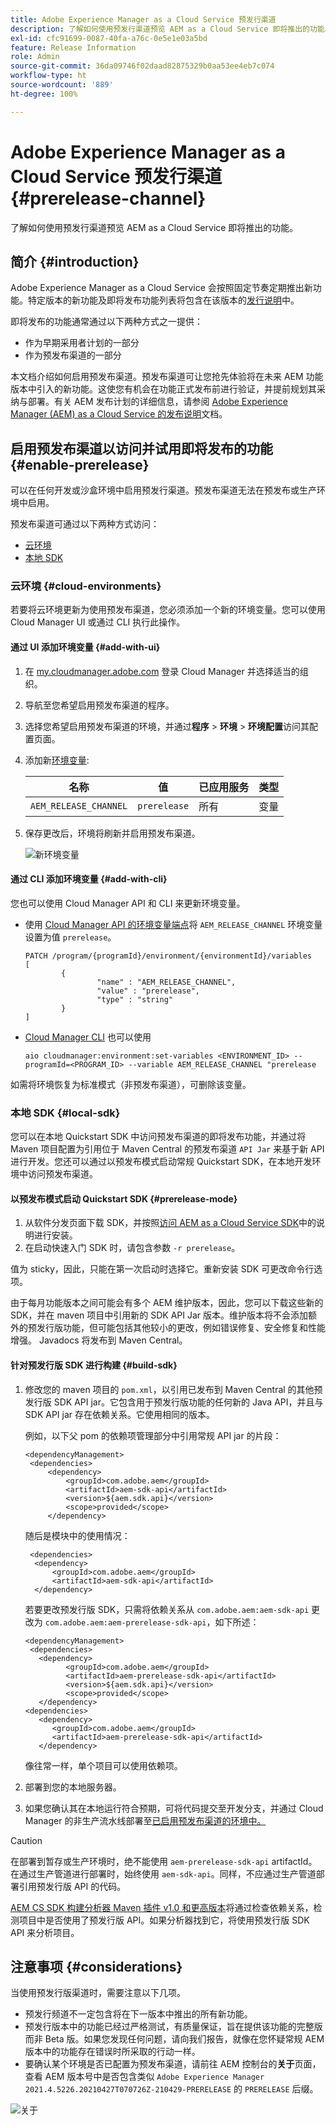 ```yaml
---
title: Adobe Experience Manager as a Cloud Service 预发行渠道
description: 了解如何使用预发行渠道预览 AEM as a Cloud Service 即将推出的功能。
exl-id: cfc91699-0087-40fa-a76c-0e5e1e03a5bd
feature: Release Information
role: Admin
source-git-commit: 36da09746f02daad82875329b0aa53ee4eb7c074
workflow-type: ht
source-wordcount: '889'
ht-degree: 100%

---
```



# Adobe Experience Manager as a Cloud Service 预发行渠道 {#prerelease-channel}

了解如何使用预发行渠道预览 AEM as a Cloud Service 即将推出的功能。

## 简介 {#introduction}

Adobe Experience Manager as a Cloud Service 会按照固定节奏定期推出新功能。特定版本的新功能及即将发布功能列表将包含在该版本的[发行说明](/help/release-notes/release-notes-cloud/release-notes-current.md)中。

即将发布的功能通常通过以下两种方式之一提供：

* 作为早期采用者计划的一部分
* 作为预发布渠道的一部分

本文档介绍如何启用预发布渠道。预发布渠道可让您抢先体验将在未来 AEM 功能版本中引入的新功能。这使您有机会在功能正式发布前进行验证，并提前规划其采纳与部署。有关 AEM 发布计划的详细信息，请参阅 [Adobe Experience Manager (AEM) as a Cloud Service 的发布说明](/help/release-notes/home.md)文档。

## 启用预发布渠道以访问并试用即将发布的功能 {#enable-prerelease}

可以在任何开发或沙盒环境中启用预发行渠道。预发布渠道无法在预发布或生产环境中启用。

预发布渠道可通过以下两种方式访问：

* [云环境](#cloud-environments)
* [本地 SDK](#local-sdk)

### 云环境 {#cloud-environments}

若要将云环境更新为使用预发布渠道，您必须添加一个新的环境变量。您可以使用 Cloud Manager UI 或通过 CLI 执行此操作。

#### 通过 UI 添加环境变量 {#add-with-ui}

1. 在 [my.cloudmanager.adobe.com](https://my.cloudmanager.adobe.com/) 登录 Cloud Manager 并选择适当的组织。

1. 导航至您希望启用预发布渠道的程序。

1. 选择您希望启用预发布渠道的环境，并通过&#x200B;**程序** > **环境** > **环境配置**&#x200B;访问其配置页面。

1. 添加新[环境变量](/help/implementing/cloud-manager/environment-variables.md):

   | 名称 | 值 | 已应用服务 | 类型 |
   |------|-------|-----------------|------|
   | `AEM_RELEASE_CHANNEL` | `prerelease` | 所有 | 变量 |

1. 保存更改后，环境将刷新并启用预发布渠道。

   ![新环境变量](assets/env-configuration-prerelease.png)

#### 通过 CLI 添加环境变量 {#add-with-cli}

您也可以使用 Cloud Manager API 和 CLI 来更新环境变量。

* 使用 [Cloud Manager API 的环境变量端点](https://developer.adobe.com/experience-cloud/cloud-manager/reference/api/#operation/patchEnvironmentVariables)将 `AEM_RELEASE_CHANNEL` 环境变量设置为值 `prerelease`。

  ```text
  PATCH /program/{programId}/environment/{environmentId}/variables
  [
          {
                  "name" : "AEM_RELEASE_CHANNEL",
                  "value" : "prerelease",
                  "type" : "string"
          }
  ]
  ```

* [Cloud Manager CLI](https://github.com/adobe/aio-cli-plugin-cloudmanager#aio-cloudmanagerset-environment-variables-environmentid) 也可以使用

  ```shell
  aio cloudmanager:environment:set-variables <ENVIRONMENT_ID> --programId=<PROGRAM_ID> --variable AEM_RELEASE_CHANNEL "prerelease
  ```

如需将环境恢复为标准模式（非预发布渠道），可删除该变量。

### 本地 SDK {#local-sdk}

您可以在本地 Quickstart SDK 中访问预发布渠道的即将发布功能，并通过将 Maven 项目配置为引用位于 Maven Central 的预发布渠道 `API Jar` 来基于新 API 进行开发。您还可以通过以预发布模式启动常规 Quickstart SDK，在本地开发环境中访问预发布渠道。

#### 以预发布模式启动 Quickstart SDK {#prerelease-mode}

1. 从软件分发页面下载 SDK，并按照[访问 AEM as a Cloud Service SDK](/help/implementing/developing/introduction/aem-as-a-cloud-service-sdk.md)中的说明进行安装。
1. 在启动快速入门 SDK 时，请包含参数 `-r prerelease`。

值为 sticky，因此，只能在第一次启动时选择它。重新安装 SDK 可更改命令行选项。

由于每月功能版本之间可能会有多个 AEM 维护版本，因此，您可以下载这些新的 SDK，并在 maven 项目中引用新的 SDK API Jar 版本。维护版本将不会添加额外的预发行版功能，但可能包括其他较小的更改，例如错误修复、安全修复和性能增强。
Javadocs 将发布到 Maven Central。

#### 针对预发行版 SDK 进行构建 {#build-sdk}

1. 修改您的 maven 项目的 `pom.xml`，以引用已发布到 Maven Central 的其他预发行版 SDK API jar。它包含用于预发行版功能的任何新的 Java API，并且与 SDK API jar 存在依赖关系。它使用相同的版本。

   例如，以下父 pom 的依赖项管理部分中引用常规 API jar 的片段：

   ```
   <dependencyManagement>
    <dependencies>
        <dependency>
            <groupId>com.adobe.aem</groupId>
            <artifactId>aem-sdk-api</artifactId>
            <version>${aem.sdk.api}</version>
            <scope>provided</scope>
        </dependency>
   ```

   随后是模块中的使用情况：

   ```
    <dependencies>
     <dependency>
         <groupId>com.adobe.aem</groupId>
         <artifactId>aem-sdk-api</artifactId>
     </dependency>
   ```

   若要更改预发行版 SDK，只需将依赖关系从 `com.adobe.aem:aem-sdk-api` 更改为 `com.adobe.aem:aem-prerelease-sdk-api`，如下所述：

   ```
   <dependencyManagement>
    <dependencies>
      <dependency>
            <groupId>com.adobe.aem</groupId>
            <artifactId>aem-prerelease-sdk-api</artifactId>
            <version>${aem.sdk.api}</version>
            <scope>provided</scope>
      </dependency>
   <dependencies>
      <dependency>
         <groupId>com.adobe.aem</groupId>
         <artifactId>aem-prerelease-sdk-api</artifactId>
      </dependency>
   ```

   像往常一样，单个项目可以使用依赖项。

1. 部署到您的本地服务器。

1. 如果您确认其在本地运行符合预期，可将代码提交至开发分支，并通过 Cloud Manager 的非生产流水线部署至[已启用预发布渠道的环境中。](#cloud-environments)

>[!CAUTION]
> 
> 在部署到暂存或生产环境时，绝不能使用 `aem-prerelease-sdk-api` artifactId。在通过生产管道进行部署时，始终使用 `aem-sdk-api`。同样，不应通过生产管道部署引用预发行版 API 的代码。

[AEM CS SDK 构建分析器 Maven 插件 v1.0 和更高版本](https://experienceleague.adobe.com/docs/experience-manager-core-components/using/developing/archetype/build-analyzer-maven-plugin.html?lang=zh-Hans#developing)将通过检查依赖关系，检测项目中是否使用了预发行版 API。如果分析器找到它，将使用预发行版 SDK API 来分析项目。

## 注意事项 {#considerations}

当使用预发行版渠道时，需要注意以下几项。

* 预发行频道不一定包含将在下一版本中推出的所有新功能。
* 预发行版本中的功能已经过严格测试，有质量保证，旨在提供该功能的完整版而非 Beta 版。如果您发现任何问题，请向我们报告，就像在您怀疑常规 AEM 版本中的功能存在错误时所采取的行动一样。
* 要确认某个环境是否已配置为预发布渠道，请前往 AEM 控制台的&#x200B;**关于**&#x200B;页面，查看 AEM 版本号中是否包含类似 `Adobe Experience Manager 2021.4.5226.20210427T070726Z-210429-PRERELEASE` 的 `PRERELEASE` 后缀。

![关于](/help/release-notes/assets/about.png)
